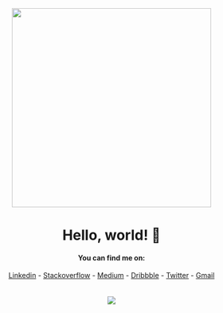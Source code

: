 
<div align="center">
<img src="https://i.imgur.com/8MupZHY.gif" width="400px" />
<br>

# Hello, world! 👋

#### You can find me on:
[Linkedin](https://www.linkedin.com/in/soroush-chehresa) - [Stackoverflow](https://stackoverflow.com/users/9516173/soroush-chehresa) - [Medium](https://medium.com/@soroushchehresa) - [Dribbble](https://dribbble.com/soroushchehresa) - [Twitter](https://twitter.com/soroushchehresa) - [Gmail](mailto:s1996ch@gmail.com)
<br>
<br>
<br>
<img src="https://github-readme-stats.vercel.app/api?username=soroushchehresa&show_icons=true" />
<br>
<br>
</div>

